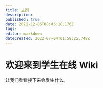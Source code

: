 ```yaml
---
title: 主页
description: 
published: true
date: 2022-12-06T08:45:18.176Z
tags: 
editor: markdown
dateCreated: 2022-07-04T01:58:22.748Z
---
```


# 欢迎来到学生在线 Wiki

让我们看看接下来会发生什么。
